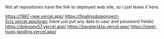 Not all repositories have the link to deployed web site, so I just leave it here.

https://1987-new.vercel.app/
https://finalmoduleproject-5cjz.vercel.app/login (here just put any data to user and password fields)
https://dokoopy57.vercel.app/
https://kavaleridze.vercel.app/
https://steel-hugs-landing.vercel.app/
